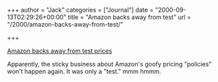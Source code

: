 +++
author = "Jack"
categories = ["Journal"]
date = "2000-09-13T02:29:26+00:00"
title = "Amazon backs away from test"
url = "/2000/amazon-backs-away-from-test/"

+++

[Amazon backs away from test prices][1]

Apparently, the sticky business about Amazon's goofy pricing "policies" won't happen again. It was only a "test." mmm hmmm.

 [1]: http://news.cnet.com/news/0-1007-200-2761900.html